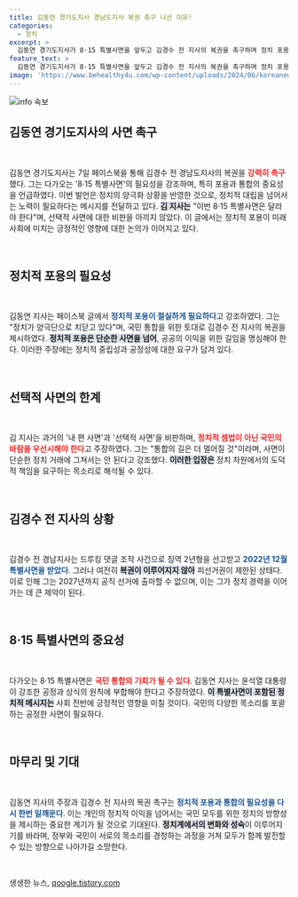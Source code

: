 ```yaml
---
title: 김동연 경기도지사 경남도지사 복권 촉구 나선 이유!
categories:
  - 정치
excerpt: >
  김동연 경기도지사가 8·15 특별사면을 앞두고 김경수 전 지사의 복권을 촉구하며 정치 포용의 필요성을 강조했다. 그는 선택적 사면에 대한 비판과 함께, 진정한 통합을 위한 새로운 접근이 필요하다고 주장했다.
feature_text: >
  김동연 경기도지사가 8·15 특별사면을 앞두고 김경수 전 지사의 복권을 촉구하며 정치 포용의 필요성을 강조했다. 그는 선택적 사면에 대한 비판과 함께, 진정한 통합을 위한 새로운 접근이 필요하다고 주장했다.
image: 'https://www.behealthy4u.com/wp-content/uploads/2024/06/koreanews.jpg'
---
```


<p><img src="https://www.behealthy4u.com/wp-content/uploads/2024/06/koreanews.jpg" alt="info 속보" /></p>

<h2 data-ke-size="size26">김동연 경기도지사의 사면 촉구</h2>

<p data-ke-size="size16">&nbsp;</p>

<p>김동연 경기도지사는 7일 페이스북을 통해 김경수 전 경남도지사의 복권을 <b><span style="color: #ee2323;">강력히 촉구</span></b>했다. 그는 다가오는 '8·15 특별사면'의 필요성을 강조하며, 특히 포용과 통합의 중요성을 언급하였다. 이번 발언은 정치의 양극화 상황을 반영한 것으로, 정치적 대립을 넘어서는 노력이 필요하다는 메시지를 전달하고 있다. <b><span style="background-color: #21538527;">김 지사는</span></b> "이번 8·15 특별사면은 달라야 한다"며, 선택적 사면에 대한 비판을 아끼지 않았다. 이 글에서는 정치적 포용이 미래 사회에 미치는 긍정적인 영향에 대한 논의가 이어지고 있다.</p>

<p data-ke-size="size16">&nbsp;</p>

<h2 data-ke-size="size26">정치적 포용의 필요성</h2>

<p data-ke-size="size16">&nbsp;</p>

<p>김동연 지사는 페이스북 글에서 <b><span style="color: #1a5490;">정치적 포용이 절실하게 필요하다</span></b>고 강조하였다. 그는 "정치가 양극단으로 치닫고 있다"며, 국민 통합을 위한 토대로 김경수 전 지사의 복권을 제시하였다. <b><span style="background-color: #21538527;">정치적 포용은 단순한 사면을 넘어</span></b>, 공공의 이익을 위한 길임을 명심해야 한다. 이러한 주장에는 정치적 중립성과 공정성에 대한 요구가 담겨 있다.</p>

<p data-ke-size="size16">&nbsp;</p>

<h2 data-ke-size="size26">선택적 사면의 한계</h2>

<p data-ke-size="size16">&nbsp;</p>

<p>김 지사는 과거의 '내 편 사면'과 '선택적 사면'을 비판하며, <b><span style="color: #ee2323;">정치적 셈법이 아닌 국민의 바람을 우선시해야 한다</span></b>고 주장하였다. 그는 "통합의 길은 더 멀어질 것"이라며, 사면이 단순한 정치 거래에 그쳐서는 안 된다고 강조했다. <b><span style="background-color: #21538527;">이러한 입장은</span></b> 정치 차원에서의 도덕적 책임을 요구하는 목소리로 해석될 수 있다.</p>

<p data-ke-size="size16">&nbsp;</p>

<h2 data-ke-size="size26">김경수 전 지사의 상황</h2>

<p data-ke-size="size16">&nbsp;</p>

<p>김경수 전 경남지사는 드루킹 댓글 조작 사건으로 징역 2년형을 선고받고 <b><span style="color: #1a5490;">2022년 12월 특별사면을 받았다</span></b>. 그러나 여전히 <b><span style="background-color: #21538527;">복권이 이루어지지 않아</span></b> 피선거권이 제한된 상태다. 이로 인해 그는 2027년까지 공직 선거에 출마할 수 없으며, 이는 그가 정치 경력을 이어가는 데 큰 제약이 된다.</p>

<p data-ke-size="size16">&nbsp;</p>

<h2 data-ke-size="size26">8·15 특별사면의 중요성</h2>

<p data-ke-size="size16">&nbsp;</p>

<p>다가오는 8·15 특별사면은 <b><span style="color: #ee2323;">국민 통합의 기회가 될 수 있다</span></b>. 김동연 지사는 윤석열 대통령이 강조한 공정과 상식의 원칙에 부합해야 한다고 주장하였다. <b><span style="background-color: #21538527;">이 특별사면이 포함된 정치적 메시지는</span></b> 사회 전반에 긍정적인 영향을 미칠 것이다. 국민의 다양한 목소리를 포괄하는 공정한 사면이 필요하다.</p>

<p data-ke-size="size16">&nbsp;</p>

<h2 data-ke-size="size26">마무리 및 기대</h2>

<p data-ke-size="size16">&nbsp;</p>

<p>김동연 지사의 주장과 김경수 전 지사의 복권 촉구는 <b><span style="color: #1a5490;">정치적 포용과 통합의 필요성을 다시 한번 일깨운다</span></b>. 이는 개인의 정치적 이익을 넘어서는 국민 모두를 위한 정치의 방향성을 제시하는 중요한 계기가 될 것으로 기대된다. <b><span style="background-color: #21538527;">정치계에서의 변화와 성숙</span></b>이 이루어지기를 바라며, 정부와 국민이 서로의 목소리를 경청하는 과정을 거쳐 모두가 함께 발전할 수 있는 방향으로 나아가길 소망한다.</p>

<p data-ke-size="size16">&nbsp;</p>
생생한 뉴스, <a href="https://qoogle.tistory.com" rel="dofollow">qoogle.tistory.com</a>


